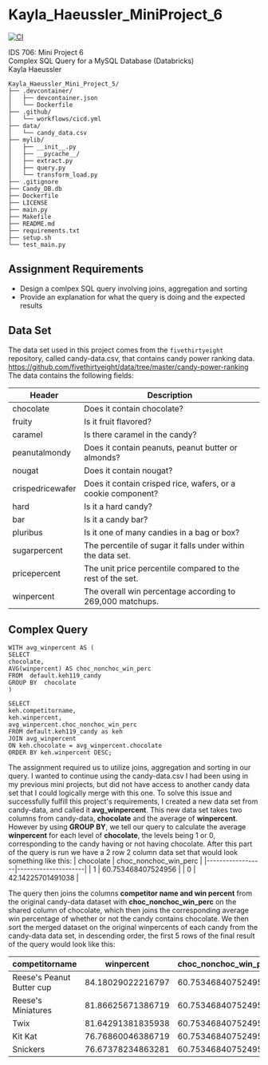 # Kayla_Haeussler_MiniProject_6

[![CI](https://github.com/nogibjj/Kayla_Haeussler_Mini_Project_6/actions/workflows/cicd.yml/badge.svg)](https://github.com/nogibjj/Kayla_Haeussler_Mini_Project_6/actions/workflows/cicd.yml)

IDS 706: Mini Project 6  
Complex SQL Query for a MySQL Database (Databricks)  
Kayla Haeussler  

```
Kayla_Haeussler_Mini_Project_5/
├── .devcontainer/
│   ├── devcontainer.json
│   └── Dockerfile
├── .github/
│   └── workflows/cicd.yml
├── data/
│   └── candy_data.csv
├── mylib/
│   ├── __init__.py
│   ├── __pycache__/
│   ├── extract.py
│   ├── query.py
│   └── transform_load.py
├── .gitignore
├── Candy_DB.db
├── Dockerfile
├── LICENSE
├── main.py
├── Makefile
├── README.md
├── requirements.txt
├── setup.sh
└── test_main.py
```
## Assignment Requirements
* Design a comlpex SQL query involving joins, aggregation and sorting
* Provide an explanation for what the query is doing and the expected results

## Data Set
The data set used in this project comes from the ```fivethirtyeight``` repository, called candy-data.csv, that contains candy power ranking data.  
https://github.com/fivethirtyeight/data/tree/master/candy-power-ranking  
The data contains the following fields:

Header | Description
-------|------------
chocolate | Does it contain chocolate?
fruity | Is it fruit flavored?
caramel | Is there caramel in the candy?
peanutalmondy | Does it contain peanuts, peanut butter or almonds?
nougat | Does it contain nougat?
crispedricewafer | Does it contain crisped rice, wafers, or a cookie component?
hard | Is it a hard candy?
bar | Is it a candy bar?
pluribus | Is it one of many candies in a bag or box?
sugarpercent | The percentile of sugar it falls under within the data set.
pricepercent | The unit price percentile compared to the rest of the set.
winpercent | The overall win percentage according to 269,000 matchups.

## Complex Query
```
WITH avg_winpercent AS ( 
SELECT  
chocolate, 
AVG(winpercent) AS choc_nonchoc_win_perc 
FROM  default.keh119_candy 
GROUP BY  chocolate 
) 

SELECT  
keh.competitorname, 
keh.winpercent, 
avg_winpercent.choc_nonchoc_win_perc 
FROM default.keh119_candy as keh 
JOIN avg_winpercent 
ON keh.chocolate = avg_winpercent.chocolate 
ORDER BY keh.winpercent DESC; 
```

The assignment required us to utilize joins, aggregation and sorting in our query. I wanted to continue using the candy-data.csv I had been using in my previous mini projects, but did not have access to another candy data set that I could logically merge with this one. To solve this issue and successfully fulfill this project's requirements, I created a new data set from candy-data, and called it **avg_winpercent**. This new data set takes two columns from candy-data, **chocolate** and the average of **winpercent**. However by using **GROUP BY**, we tell our query to calculate the average **winpercent** for each level of **chocolate**, the levels being 1 or 0, corresponding to the candy having or not having chocolate. After this part of the query is run we have a 2 row 2 column data set that would look something like this:
| chocolate           | choc_nonchoc_win_perc  |
|------------------|---------------------|
| 1    | 60.753468407524956          |
| 0     | 42.14225701491038        | 

The query then joins the columns **competitor name and win percent** from the original candy-data dataset with **choc_nonchoc_win_perc** on the shared column of chocolate, which then joins the corresponding average win percentage of whether or not the candy contains chocolate. We then sort the merged dataset on the original winpercents of each candy from the candy-data data set, in descending order, the first 5 rows of the final result of the query would look like this: 

| competitorname    |winpercent     | choc_nonchoc_win_perc      |
|------------------|---------------------|---------------------|
|Reese's Peanut Butter cup|	84.18029022216797|	60.753468407524956
|Reese's Miniatures	|81.86625671386719|	60.753468407524956
|Twix	|81.64291381835938|	60.753468407524956
|Kit Kat	|76.76860046386719	|60.753468407524956
|Snickers|	76.67378234863281	|60.753468407524956